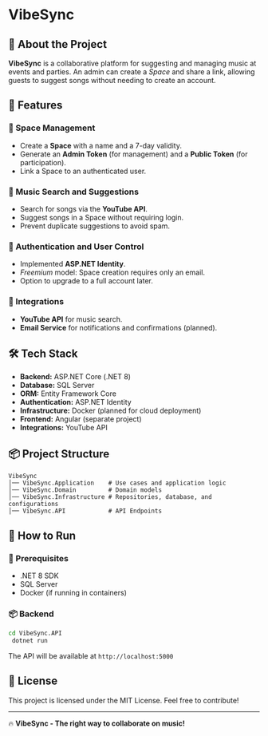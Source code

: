 # VibeSync

## 📌 About the Project
**VibeSync** is a collaborative platform for suggesting and managing music at events and parties. An admin can create a *Space* and share a link, allowing guests to suggest songs without needing to create an account.

## 🚀 Features
### 🎵 Space Management
- Create a **Space** with a name and a 7-day validity.
- Generate an **Admin Token** (for management) and a **Public Token** (for participation).
- Link a Space to an authenticated user.

### 🔎 Music Search and Suggestions
- Search for songs via the **YouTube API**.
- Suggest songs in a Space without requiring login.
- Prevent duplicate suggestions to avoid spam.

### 🔐 Authentication and User Control
- Implemented **ASP.NET Identity**.
- *Freemium* model: Space creation requires only an email.
- Option to upgrade to a full account later.

### 📨 Integrations
- **YouTube API** for music search.
- **Email Service** for notifications and confirmations (planned).

## 🛠 Tech Stack
- **Backend:** ASP.NET Core (.NET 8)
- **Database:** SQL Server
- **ORM:** Entity Framework Core
- **Authentication:** ASP.NET Identity
- **Infrastructure:** Docker (planned for cloud deployment)
- **Frontend:** Angular (separate project)
- **Integrations:** YouTube API

## 📦 Project Structure
```
VibeSync
│── VibeSync.Application    # Use cases and application logic
│── VibeSync.Domain         # Domain models
│── VibeSync.Infrastructure # Repositories, database, and configurations
│── VibeSync.API            # API Endpoints
```

## 🚀 How to Run
### 📌 Prerequisites
- .NET 8 SDK
- SQL Server
- Docker (if running in containers)

### 📦 Backend
```sh
cd VibeSync.API
 dotnet run
```
The API will be available at `http://localhost:5000`

## 📄 License
This project is licensed under the MIT License. Feel free to contribute!

---

🔥 **VibeSync - The right way to collaborate on music!**

